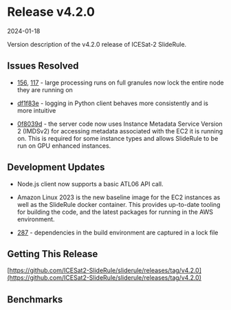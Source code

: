 # Release v4.2.0

2024-01-18

Version description of the v4.2.0 release of ICESat-2 SlideRule.

## Issues Resolved

* [156](https://github.com/ICESat2-SlideRule/sliderule/issues/156), [117](https://github.com/ICESat2-SlideRule/sliderule/issues/117) - large processing runs on full granules now lock the entire node they are running on

* [df1f83e](https://github.com/ICESat2-SlideRule/sliderule/commit/df1f83e6c8572f9deffb5d48ac3bde5f41a7c1fc) - logging in Python client behaves more consistently and is more intuitive

* [0f8039d](https://github.com/ICESat2-SlideRule/sliderule/commit/0f8039dfdc3c97f5a8a6183660fdc9a89925a1ae) - the server code now uses Instance Metadata Service Version 2 (IMDSv2) for accessing metadata associated with the EC2 it is running on.  This is required for some instance types and allows SlideRule to be run on GPU enhanced instances.

## Development Updates

* Node.js client now supports a basic ATL06 API call.

* Amazon Linux 2023 is the new baseline image for the EC2 instances as well as the SlideRule docker container.  This provides up-to-date tooling for building the code, and the latest packages for running in the AWS environment.

* [287](https://github.com/ICESat2-SlideRule/sliderule/issues/287) - dependencies in the build environment are captured in a lock file

## Getting This Release

[https://github.com/ICESat2-SlideRule/sliderule/releases/tag/v4.2.0](https://github.com/ICESat2-SlideRule/sliderule/releases/tag/v4.2.0)

## Benchmarks

```
```